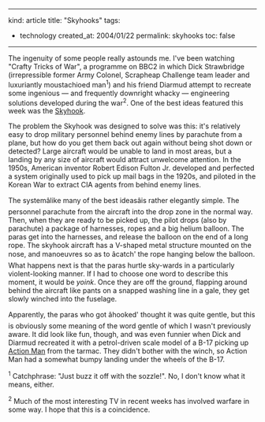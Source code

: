-----
kind: article
title: "Skyhooks"
tags:
- technology
created_at: 2004/01/22
permalink: skyhooks
toc: false
-----

<p>The ingenuity of some people really astounds me. I've been watching "Crafty Tricks of War", a programme on BBC2 in which Dick Strawbridge (irrepressible former Army Colonel, Scrapheap Challenge team leader and luxuriantly moustachioed man<sup>1</sup>) and his friend Diarmud attempt to recreate some ingenious &mdash; and frequently downright whacky &mdash; engineering solutions developed during the war<sup>2</sup>. One of the best ideas featured this week was the <a href="http://bss.sfsu.edu/fischer/IR%20360/Readings/Skyhook.htm" title="Operation Skyhook">Skyhook</a>.</p>

<p>The problem the Skyhook was designed to solve was this: it's relatively easy to drop military personnel behind enemy lines by parachute from a plane, but how do you get them back out again without being shot down or detected? Large aircraft would be unable to land in most areas, but a landing by any size of aircraft would attract unwelcome attention. In the 1950s, American inventor Robert Edison Fulton Jr. developed and perfected a system originally used to pick up mail bags in the 1920s, and piloted in the Korean War to extract CIA agents from behind enemy lines.</p>

<p>The systemâlike many of the best ideasâis rather elegantly simple. The personnel parachute from the aircraft into the drop zone in the normal way. Then, when they are ready to be picked up, the pilot drops (also by parachute) a package of harnesses, ropes and a big helium balloon. The paras get into the harnesses, and release the balloon on the end of a long rope. The skyhook aircraft has a V-shaped metal structure mounted on the nose, and manoeuvres so as to âcatch' the rope hanging below the balloon. What happens next is that the paras hurtle sky-wards in a particularly violent-looking manner. If I had to choose one word to describe this moment, it would be <em>yoink</em>. Once they are off the ground, flapping around behind the aircraft like pants on a snapped washing line in a gale, they get slowly winched into the fuselage.</p>

<p>Apparently, the paras who got âhooked' thought it was quite gentle, but this is obviously some meaning of the word gentle of which I wasn't previously aware. It did look like fun, though, and was even funnier when Dick and Diarmud recreated it with a petrol-driven scale model of a B-17 picking up <a href="http://www.actionman.com/files/flash/homepage_teaser/index.html?country=uk&amp;missionNum=0" title="Lots of Flash - what happened to the good old basic Action Man?">Action Man</a> from the tarmac. They didn't bother with the winch, so Action Man had a somewhat bumpy landing under the wheels of the B-17.</p>

<p><sup>1</sup> Catchphrase: "Just buzz it off with the sozzle!". No, I don't know what it means, either.</p>

<p><sup>2</sup> Much of the most interesting TV in recent weeks has involved warfare in some way. I hope that this is a coincidence.</p>
